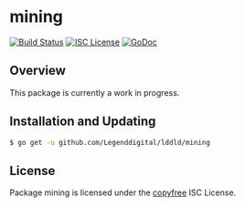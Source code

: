 mining
======

[![Build Status](http://img.shields.io/travis/Legenddigital/lddld.svg)](https://travis-ci.org/Legenddigital/lddld)
[![ISC License](http://img.shields.io/badge/license-ISC-blue.svg)](http://copyfree.org)
[![GoDoc](https://img.shields.io/badge/godoc-reference-blue.svg)](http://godoc.org/github.com/Legenddigital/lddld/mining)

## Overview

This package is currently a work in progress.

## Installation and Updating

```bash
$ go get -u github.com/Legenddigital/lddld/mining
```

## License

Package mining is licensed under the [copyfree](http://copyfree.org) ISC
License.
